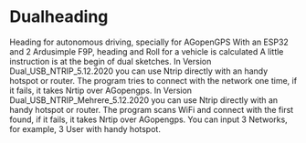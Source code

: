 # Dualheading
Heading for autonomous driving, specially for AGopenGPS
With an ESP32 and 2 Ardusimple F9P, heading and Roll for a vehicle is calculated 
A little instruction is at the begin of dual sketches. 
In Version Dual_USB_NTRIP_5.12.2020 you can use Ntrip directly with an handy hotspot or router.
The program tries to connect with the network one time, if it fails, it takes Nrtip over AGopengps.
In Version Dual_USB_NTRIP_Mehrere_5.12.2020 you can use Ntrip directly with an handy hotspot or router.
The program scans WiFi and connect with the first found, if it fails, it takes Nrtip over AGopengps.
You can input 3 Networks, for example, 3 User with handy hotspot.
